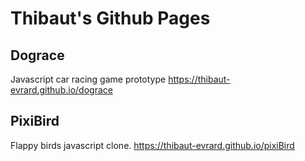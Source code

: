 # Thibaut's Github Pages

## Dograce 
Javascript car racing game prototype
https://thibaut-evrard.github.io/dograce

## PixiBird
Flappy birds javascript clone.
https://thibaut-evrard.github.io/pixiBird
